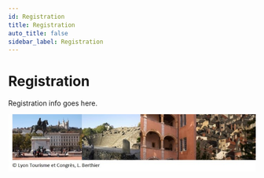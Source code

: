 ```yaml
---
id: Registration
title: Registration
auto_title: false
sidebar_label: Registration
---
```


# Registration

Registration info goes here.

<img src="./assets/footer.jpg" width=600>